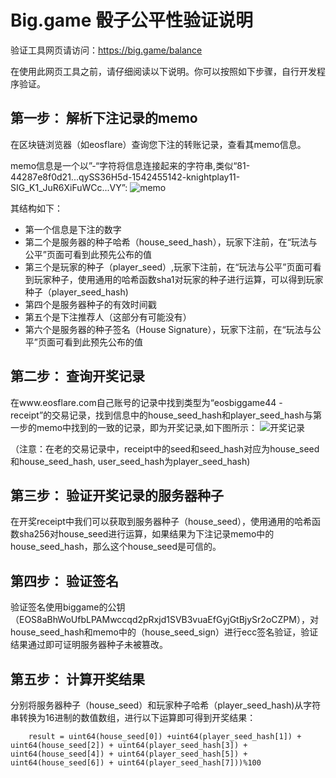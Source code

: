 # Big.game 骰子公平性验证说明

验证工具网页请访问：https://big.game/balance

在使用此网页工具之前，请仔细阅读以下说明。你可以按照如下步骤，自行开发程序验证。

## 第一步：	解析下注记录的memo

在区块链浏览器（如eosflare）查询您下注的转账记录，查看其memo信息。

memo信息是一个以”-“字符将信息连接起来的字符串,类似“81-44287e8f0d21...qySS36H5d-1542455142-knightplay11-SIG_K1_JuR6XiFuWCc...VY”:
![memo](https://github.com/biggamerobot/dice/blob/master/bet_memo.png)

其结构如下：
* 第一个信息是下注的数字
* 第二个是服务器的种子哈希（house_seed_hash），玩家下注前，在“玩法与公平”页面可看到此预先公布的值
* 第三个是玩家的种子（player_seed）,玩家下注前，在“玩法与公平”页面可看到玩家种子，使用通用的哈希函数sha1对玩家的种子进行运算，可以得到玩家种子（player_seed_hash)
* 第四个是服务器种子的有效时间戳
* 第五个是下注推荐人（这部分有可能没有）
* 第六个是服务器的种子签名（House Signature），玩家下注前，在“玩法与公平”页面可看到此预先公布的值

## 第二步：	查询开奖记录
在www.eosflare.com自己账号的记录中找到类型为“eosbiggame44 - receipt”的交易记录，找到信息中的house_seed_hash和player_seed_hash与第一步的memo中找到的一致的记录，即为开奖记录,如下图所示：
![开奖记录](https://github.com/biggamerobot/dice/blob/master/dice_receipt.png)

（注意：在老的交易记录中，receipt中的seed和seed_hash对应为house_seed和house_seed_hash, user_seed_hash为player_seed_hash)

## 第三步：	验证开奖记录的服务器种子
在开奖receipt中我们可以获取到服务器种子（house_seed），使用通用的哈希函数sha256对house_seed进行运算，如果结果为下注记录memo中的house_seed_hash，那么这个house_seed是可信的。
## 第四步： 验证签名
验证签名使用biggame的公钥（EOS8aBhWoUfbLPAMwccqd2pRxjd1SVB3vuaEfGyjGtBjySr2oCZPM），对house_seed_hash和memo中的（house_seed_sign）进行ecc签名验证，验证结果通过即可证明服务器种子未被篡改。
## 第五步：	计算开奖结果
分别将服务器种子（house_seed）和玩家种子哈希（player_seed_hash)从字符串转换为16进制的数值数组，进行以下运算即可得到开奖结果：
		
        result = uint64(house_seed[0]) +uint64(player_seed_hash[1]) + uint64(house_seed[2]) + uint64(player_seed_hash[3]) + uint64(house_seed[4]) + uint64(player_seed_hash[5]) + uint64(house_seed[6]) + uint64(player_seed_hash[7]))%100
